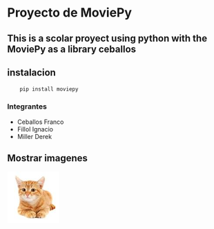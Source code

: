 # Proyecto de MoviePy
This is a scolar proyect using python with the MoviePy as a library ceballos 
---
## instalacion
```console
    pip install moviepy
```
### Integrantes
- Ceballos Franco
- Fillol Ignacio
- Miller Derek
  


## Mostrar imagenes
![gatito](/gato.jpeg "foto de gato")